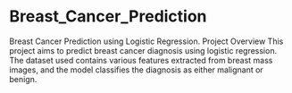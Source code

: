 # Breast_Cancer_Prediction
Breast Cancer Prediction using Logistic Regression.  Project Overview This project aims to predict breast cancer diagnosis using logistic regression. The dataset used contains various features extracted from breast mass images, and the model classifies the diagnosis as either malignant or benign.
